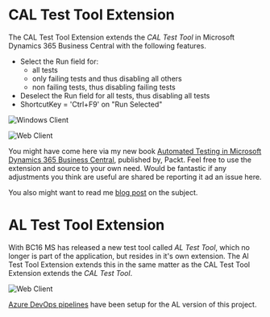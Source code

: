 # CAL Test Tool Extension

The CAL Test Tool Extension extends the _CAL Test Tool_ in Microsoft Dynamics 365 Business Central with the following features.

- Select the Run field for:
    -	all tests
    -	only failing tests and thus disabling all others
    -	non failing tests, thus disabling failing tests
- Deselect the Run field for all tests, thus disabling all tests
- ShortcutKey = 'Ctrl+F9' on "Run Selected"

![Windows Client](https://github.com/fluxxus-nl/Test-Tool-Extension/blob/master/Images/Test%20Tool%20Extension%20Actions%20(Windows%20Client).png)

![Web Client](https://github.com/fluxxus-nl/Test-Tool-Extension/blob/master/Images/Test%20Tool%20Extension%20Actions%20(Web%20Client).png)

You might have come here via my new book [Automated Testing in Microsoft Dynamics 365 Business Central](https://www.packtpub.com/business/automated-testing-microsoft-dynamics-365-business-central), published by, Packt. Feel free to use the extension and source to your own need. Would be fantastic if any adjustments you think are useful are shared be reporting it ad an issue here.

You also might want to read me [blog post](https://dynamicsuser.net/nav/b/vanvugt/posts/test-tool-extension) on the subject.

# AL Test Tool Extension

With BC16 MS has released a new test tool called _AL Test Tool_, which no longer is part of the application, but resides in it's own extension. The Al Test Tool Extension extends this in the same matter as the CAL Test Tool Extension extends the _CAL Test Tool_.

![Web Client](https://github.com/fluxxus-nl/Test-Tool-Extension/blob/master/Images/AL%20Test%20Tool%20Extension%20Actions.png)

[Azure DevOps pipelines](https://dev.azure.com/fluxxus-nl/Test-Tool-Extension) have been setup for the AL version of this project.
